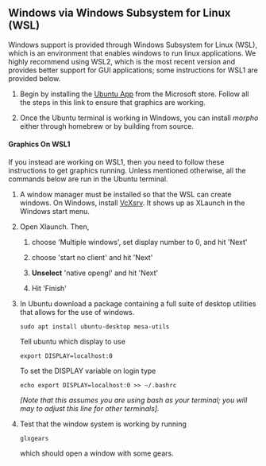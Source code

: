 ## Windows via Windows Subsystem for Linux (WSL)

Windows support is provided through Windows Subsystem for Linux (WSL),
which is an environment that enables windows to run linux applications.
We highly recommend using WSL2, which is the most recent version and
provides better support for GUI applications; some instructions for WSL1
are provided below.

1.  Begin by installing the [Ubuntu App](https://ubuntu.com/desktop/wsl)
    from the Microsoft store. Follow all the steps in this link to
    ensure that graphics are working.

2.  Once the Ubuntu terminal is working in Windows, you can install
    *morpho* either through homebrew or by building from source.

#### Graphics On WSL1

If you instead are working on WSL1, then you need to follow these
instructions to get graphics running. Unless mentioned otherwise, all
the commands below are run in the Ubuntu terminal.

1.  A window manager must be installed so that the WSL can create
    windows. On Windows, install
    [VcXsrv](https://sourceforge.net/projects/vcxsrv/). It shows up as
    XLaunch in the Windows start menu.

2.  Open Xlaunch. Then,

    1.  choose 'Multiple windows', set display number to 0, and hit
        'Next'

    2.  choose 'start no client' and hit 'Next'

    3.  **Unselect** 'native opengl' and hit 'Next'

    4.  Hit 'Finish'

3.  In Ubuntu download a package containing a full suite of desktop
    utilities that allows for the use of windows.

        sudo apt install ubuntu-desktop mesa-utils

    Tell ubuntu which display to use

        export DISPLAY=localhost:0

    To set the DISPLAY variable on login type

        echo export DISPLAY=localhost:0 >> ~/.bashrc 

    *\[Note that this assumes you are using bash as your terminal; you
    will may to adjust this line for other terminals\].*

4.  Test that the window system is working by running

        glxgears

    which should open a window with some gears.
